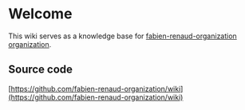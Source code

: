 # Welcome

This wiki serves as a knowledge base for [fabien-renaud-organization organization](https://github.com/organizations/fabien-renaud-organization).

## Source code

[https://github.com/fabien-renaud-organization/wiki](https://github.com/fabien-renaud-organization/wiki)
